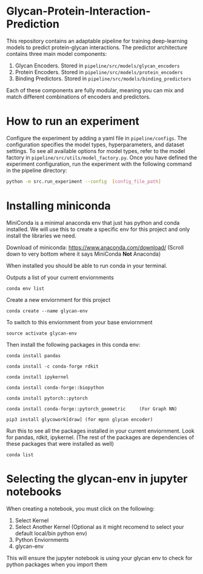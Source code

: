 # Glycan-Protein-Interaction-Prediction
This repository contains an adaptable pipeline for training deep-learning models to predict protein-glycan interactions. The predictor architecture contains three main model components:

1. Glycan Encoders. Stored in `pipeline/src/models/glycan_encoders`
1. Protein Encoders. Stored in `pipeline/src/models/protein_encoders`
1. Binding Predictors. Stored in `pipeline/src/models/binding_predictors`

Each of these components are fully modular, meaning you can mix and match different combinations of encoders and predictors.

# How to run an experiment
Configure the experiment by adding a yaml file in `pipeline/configs`. The configuration specifies the model types, hyperparameters, and dataset settings. To see all available options for model types, refer to the model factory in `pipeline/src/utils/model_factory.py`. Once you have defined the experiment configuration, run the experiment with the following command in the pipeline directory:

```bash
python -m src.run_experiment --config  [config_file_path]
```

# Installing miniconda 

MiniConda is a minimal anaconda env that just has python and conda installed. We will use this to create a specific env for this project and only install the libraries we need. 

Download of miniconda: https://www.anaconda.com/download/
(Scroll down to very bottom where it says MiniConda **Not** Anaconda)

When installed you should be able to run conda in your terminal.

Outputs a list of your current enviornments 
```
conda env list
``` 

Create a new enviornment for this project
```
conda create --name glycan-env
```

To switch to this enviornment from your base enviornment 
```
source activate glycan-env
``` 


Then install the following packages in this conda env:
```
conda install pandas

conda install -c conda-forge rdkit

conda install ipykernel

conda install conda-forge::biopython

conda install pytorch::pytorch

conda install conda-forge::pytorch_geometric     (For Graph NN)

pip3 install glycowork[draw] (for mpnn glycan encoder)
```

Run this to see all the packages installed in your current enviornment. Look for pandas, rdkit, ipykernel. (The rest of the packages are dependencies of these packages that were installed as well)
```
conda list
```

# Selecting the glycan-env in jupyter notebooks

When creating a notebook, you must click on the following:

1. Select Kernel
2. Select Another Kernel (Optional as it might recomend to select your default local/bin python env)
3. Python Enviornments
4. glycan-env

This will ensure the jupyter notebook is using your glycan env to check for python packages when you import them
